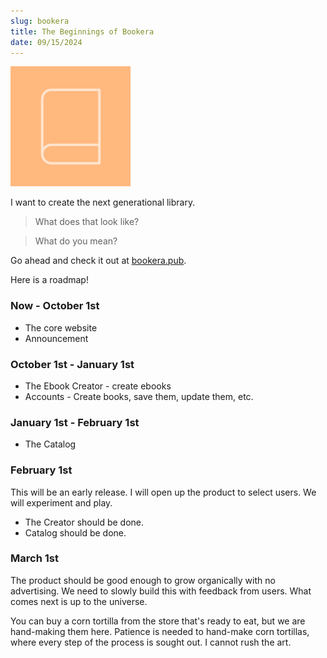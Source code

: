 ```yaml
---
slug: bookera
title: The Beginnings of Bookera
date: 09/15/2024
---
```


![bookera](../static/img/bookera.png)

I want to create the next generational library.

> What does that look like?

> What do you mean?

Go ahead and check it out at [bookera.pub](https://bookera.pub).

Here is a roadmap!

### Now - October 1st

- The core website
- Announcement

### October 1st - January 1st

- The Ebook Creator - create ebooks
- Accounts - Create books, save them, update them, etc.

### January 1st - February 1st

- The Catalog

### February 1st

This will be an early release. I will open up the product to select users. We will experiment and play.

- The Creator should be done.
- Catalog should be done.

### March 1st

The product should be good enough to grow organically with no advertising. We need to slowly build this with feedback from users. What comes next is up to the universe.

You can buy a corn tortilla from the store that's ready to eat, but we are hand-making them here. Patience is needed to hand-make corn tortillas, where every step of the process is sought out. I cannot rush the art.
